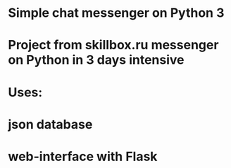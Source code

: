 # Simple chat messenger on Python 3

# Project from skillbox.ru messenger on Python in 3 days intensive


# Uses: 
# json database
# web-interface with Flask
